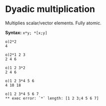 # Dyadic multiplication

Multiplies scalar/vector elements. Fully atomic.

**Syntax:** ``x*y; *[x;y]``

```o
o)2*2
4
```

```o
o)2*1 2 3
2 4 6
```

```o
o)1 2 3*2
2 4 6
```

```o
o)1 2 3*4 5 6
4 10 18
```

```o
o)1 2 3*4 5 6 7
** exec error: `*` length: [1 2 3;4 5 6 7]
```
